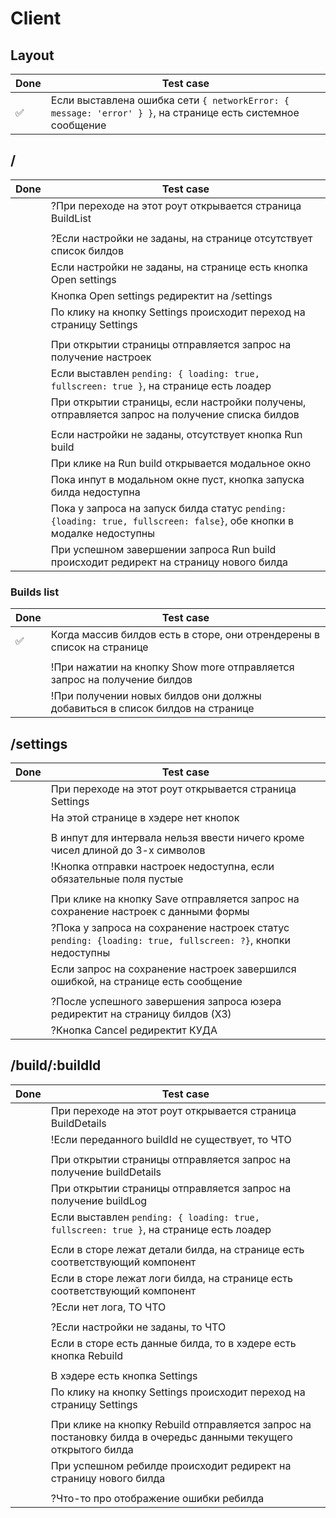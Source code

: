 # Client

## Layout

| Done | Test case                                                                                                  |
| ---- | ---------------------------------------------------------------------------------------------------------- |
| ✅   | Если выставлена ошибка сети `{ networkError: { message: 'error' } }`, на странице есть системное сообщение |

## /

| Done | Test case                                                                                                            |
| ---- | -------------------------------------------------------------------------------------------------------------------- |
|      | ?При переходе на этот роут открывается страница BuildList                                                            |
|      |                                                                                                                      |
|      | ?Если настройки не заданы, на странице отсутствует список билдов                                                     |
|      | Если настройки не заданы, на странице есть кнопка Open settings                                                      |
|      | Кнопка Open settings редиректит на /settings                                                                         |
|      | По клику на кнопку Settings происходит переход на страницу Settings                                                  |
|      |                                                                                                                      |
|      | При открытии страницы отправляется запрос на получение настроек                                                      |
|      | Если выставлен `pending: { loading: true, fullscreen: true }`, на странице есть лоадер                               |
|      | При открытии страницы, если настройки получены, отправляется запрос на получение списка билдов                       |
|      |                                                                                                                      |
|      | Если настройки не заданы, отсутствует кнопка Run build                                                               |
|      | При клике на Run build открывается модальное окно                                                                    |
|      | Пока инпут в модальном окне пуст, кнопка запуска билда недоступна                                                    |
|      | Пока у запроса на запуск билда статус `pending: {loading: true, fullscreen: false}`, обе кнопки в модалке недоступны |
|      | При успешном завершении запроса Run build происходит редирект на страницу нового билда                               |

### Builds list

| Done | Test case                                                                     |
| ---- | ----------------------------------------------------------------------------- |
| ✅   | Когда массив билдов есть в сторе, они отрендерены в список на странице        |
|      |                                                                               |
|      | !При нажатии на кнопку Show more отправляется запрос на получение билдов      |
|      | !При получении новых билдов они должны добавиться в список билдов на странице |

## /settings

| Done | Test case                                                                                                  |
| ---- | ---------------------------------------------------------------------------------------------------------- |
|      | При переходе на этот роут открывается страница Settings                                                    |
|      | На этой странице в хэдере нет кнопок                                                                       |
|      |                                                                                                            |
|      | В инпут для интервала нельзя ввести ничего кроме чисел длиной до 3-х символов                              |
|      | !Кнопка отправки настроек недоступна, если обязательные поля пустые                                        |
|      |                                                                                                            |
|      | При клике на кнопку Save отправляется запрос на сохранение настроек с данными формы                        |
|      | ?Пока у запроса на сохранение настроек статус `pending: {loading: true, fullscreen: ?}`, кнопки недоступны |
|      | Если запрос на сохранение настроек завершился ошибкой, на странице есть сообщение                          |
|      |                                                                                                            |
|      | ?После успешного завершения запроса юзера редиректит на страницу билдов (ХЗ)                               |
|      | ?Кнопка Cancel редиректит КУДА                                                                             |

## /build/:buildId

| Done | Test case                                                                                                       |
| ---- | --------------------------------------------------------------------------------------------------------------- |
|      | При переходе на этот роут открывается страница BuildDetails                                                     |
|      | !Если переданного buildId не существует, то ЧТО                                                                 |
|      |                                                                                                                 |
|      | При открытии страницы отправляется запрос на получение buildDetails                                             |
|      | При открытии страницы отправляется запрос на получение buildLog                                                 |
|      | Если выставлен `pending: { loading: true, fullscreen: true }`, на странице есть лоадер                          |
|      |                                                                                                                 |
|      | Если в сторе лежат детали билда, на странице есть соответствующий компонент                                     |
|      | Если в сторе лежат логи билда, на странице есть соответствующий компонент                                       |
|      | ?Если нет лога, ТО ЧТО                                                                                          |
|      |                                                                                                                 |
|      | ?Если настройки не заданы, то ЧТО                                                                               |
|      | Если в сторе есть данные билда, то в хэдере есть кнопка Rebuild                                                 |
|      |                                                                                                                 |
|      | В хэдере есть кнопка Settings                                                                                   |
|      | По клику на кнопку Settings происходит переход на страницу Settings                                             |
|      |                                                                                                                 |
|      | При клике на кнопку Rebuild отправляется запрос на постановку билда в очередьс данными текущего открытого билда |
|      | При успешном ребилде происходит редирект на страницу нового билда                                               |
|      |                                                                                                                 |
|      | ?Что-то про отображение ошибки ребилда                                                                          |
